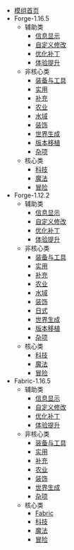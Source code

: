 * [模组首页](mod/)
* Forge-1.16.5
  * 辅助类
    * [信息显示](mod/forge/1.16.5/辅助类/信息显示.md)
    * [自定义修改](mod/forge/1.16.5/辅助类/自定义修改.md)
    * [优化补丁](mod/forge/1.16.5/辅助类/优化补丁.md)
    * [体验提升](mod/forge/1.16.5/辅助类/体验提升.md)
  * 非核心类
    * [装备与工具](mod/forge/1.16.5/非核心类/装备与工具.md)
    * [实用](mod/forge/1.16.5/非核心类/实用.md)
    * [补充](mod/forge/1.16.5/非核心类/补充.md)
    * [农业](mod/forge/1.16.5/非核心类/农业.md)
    * [水域](mod/forge/1.16.5/非核心类/水域.md)
    * [装饰](mod/forge/1.16.5/非核心类/装饰.md)
    * [世界生成](mod/forge/1.16.5/非核心类/世界生成.md)
    * [版本移植](mod/forge/1.16.5/非核心类/版本移植.md)
    * [杂项](mod/forge/1.16.5/非核心类/杂项.md)
  * 核心类
    * [科技](mod/forge/1.16.5/核心类/科技.md)
    * [魔法](mod/forge/1.16.5/核心类/魔法.md)
    * [冒险](mod/forge/1.16.5/核心类/冒险.md)
* Forge-1.12.2
  * 辅助类
    * [信息显示](mod/forge/1.12.2/辅助类/信息显示.md)
    * [自定义修改](mod/forge/1.12.2/辅助类/自定义修改.md)
    * [优化补丁](mod/forge/1.12.2/辅助类/优化补丁.md)
    * [体验提升](mod/forge/1.12.2/辅助类/体验提升.md)
  * 非核心类
    * [装备与工具](mod/forge/1.12.2/非核心类/装备与工具.md)
    * [实用](mod/forge/1.12.2/非核心类/实用.md)
    * [补充](mod/forge/1.12.2/非核心类/补充.md)
    * [农业](mod/forge/1.12.2/非核心类/农业.md)
    * [水域](mod/forge/1.12.2/非核心类/水域.md)
    * [装饰](mod/forge/1.12.2/非核心类/装饰.md)
    * [日式](mod/forge/1.12.2/非核心类/日式.md)
    * [世界生成](mod/forge/1.12.2/非核心类/世界生成.md)
    * [版本移植](mod/forge/1.12.2/非核心类/版本移植.md)
    * [杂项](mod/forge/1.12.2/非核心类/杂项.md)
  * 核心类
    * [科技](mod/forge/1.12.2/核心类/科技.md)
    * [魔法](mod/forge/1.12.2/核心类/魔法.md)
    * [冒险](mod/forge/1.12.2/核心类/冒险.md)
* Fabric-1.16.5
  * 辅助类
    * [信息显示](mod/fabric/1.16.5/辅助类/信息显示.md)
    * [自定义修改](mod/fabric/1.16.5/辅助类/自定义修改.md)
    * [优化补丁](mod/fabric/1.16.5/辅助类/优化补丁.md)
    * [体验提升](mod/fabric/1.16.5/辅助类/体验提升.md)
  * 非核心类
    * [装备与工具](mod/fabric/1.16.5/非核心类/装备与工具.md)
    * [实用](mod/fabric/1.16.5/非核心类/装备与工具.md)
    * [补充](mod/fabric/1.16.5/非核心类/补充.md)
    * [农业](mod/fabric/1.16.5/非核心类/农业.md)
    * [装饰](mod/fabric/1.16.5/非核心类/装饰.md)
    * [世界生成](mod/fabric/1.16.5/非核心类/世界生成.md)
    * [杂项](mod/fabric/1.16.5/非核心类/杂项.md)
  * 核心类
    * [Fabric](mod/fabric/1.16.5/核心类/Fabric.md)
    * [科技](mod/fabric/1.16.5/核心类/科技.md)
    * [魔法](mod/fabric/1.16.5/核心类/魔法.md)
    * [冒险](mod/fabric/1.16.5/核心类/冒险.md)
